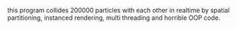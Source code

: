 this program collides 200000 particles with each other in realtime by spatial partitioning, instanced rendering, multi threading and horrible OOP code. 
